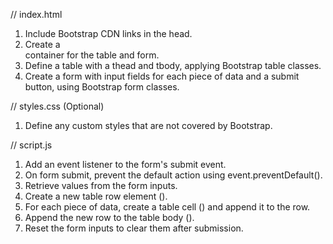 <!-- //Using HTML, Bootstrap, and JavaScript create a single page website that contains the following:
A Bootstrap styled table representing your choice of data.
A Bootstrap styled form that allows a user to add a new row to the table when clicking on submit. -->

// index.html
1. Include Bootstrap CDN links in the head.
2. Create a <div> container for the table and form.
3. Define a table with a thead and tbody, applying Bootstrap table classes.
4. Create a form with input fields for each piece of data and a submit button, using Bootstrap form classes.

// styles.css (Optional)
1. Define any custom styles that are not covered by Bootstrap.

// script.js
1. Add an event listener to the form's submit event.
2. On form submit, prevent the default action using event.preventDefault().
3. Retrieve values from the form inputs.
4. Create a new table row element (<tr>).
5. For each piece of data, create a table cell (<td>) and append it to the row.
6. Append the new row to the table body (<tbody>).
7. Reset the form inputs to clear them after submission.